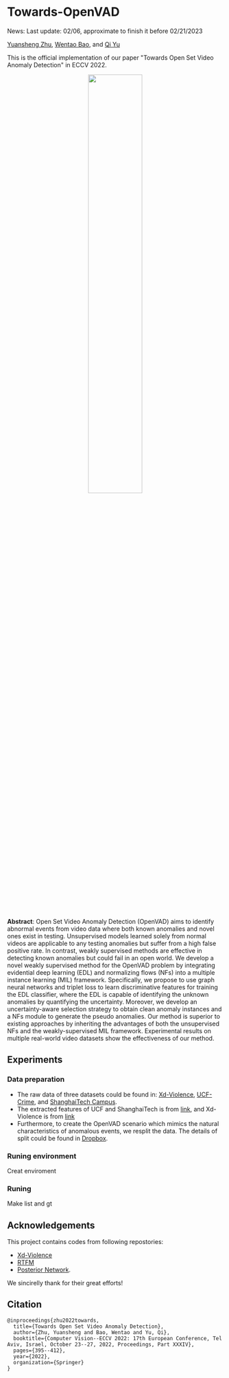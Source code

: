 # Towards-OpenVAD

News: Last update: 02/06, approximate to finish it before 02/21/2023

[Yuansheng Zhu](https://sites.google.com/view/yuz128/home), [Wentao Bao](https://cogito2012.github.io/homepage/), and [Qi Yu](https://www.rit.edu/directory/qyuvks-qi-yu)

This is the official implementation of our paper "Towards Open Set Video Anomaly Detection" in ECCV 2022.


<p align="center">
  <img src="https://github.com/YUZ128pitt/Towards-OpenVAD/files/9181464/framework2.pdf" width=50% height=50%>
</p>

**Abstract**: Open Set Video Anomaly Detection (OpenVAD) aims to identify abnormal events from video data where both known anomalies and novel ones exist in testing. Unsupervised models learned solely from normal videos are applicable to any testing anomalies but suffer from a high false positive rate. In contrast, weakly supervised methods are effective in detecting known anomalies but could fail in an open world. We develop a novel weakly supervised method for the OpenVAD problem by integrating evidential deep learning (EDL) and normalizing flows (NFs) into a multiple instance learning (MIL) framework. Specifically, we propose to use graph neural networks and triplet loss to learn discriminative features for training the EDL classifier, where the EDL is capable of identifying the unknown anomalies by quantifying the uncertainty. Moreover, we develop an uncertainty-aware selection strategy to obtain clean anomaly instances and a NFs module to generate the pseudo anomalies. Our method is superior to existing approaches by inheriting the advantages of both the unsupervised NFs and the weakly-supervised MIL framework. Experimental results on multiple real-world video datasets show the effectiveness of our method.

## Experiments
### Data preparation
+ The raw data of three datasets could be found in: [Xd-Violence](https://roc-ng.github.io/XD-Violence/), [UCF-Crime](https://github.com/WaqasSultani/AnomalyDetectionCVPR2018), and [ShanghaiTech Campus](https://roc-ng.github.io/XD-Violence/). 
+ The extracted features of UCF and ShanghaiTech is from [link](https://github.com/tianyu0207/RTFM), and Xd-Violence is from [link](https://roc-ng.github.io/XD-Violence/)
+ Furthermore, to create the OpenVAD scenario which mimics the natural characteristics of anomalous events, we resplit the data. The details of split could be found in [Dropbox](https://www.dropbox.com/sh/tc095p4s0l827vi/AABPzvLLIcRUuZ47AtQi3ESaa?dl=0).

### Runing environment
Creat enviroment

### Runing
Make list and gt

## Acknowledgements
This project contains codes from following repostories: 
+ [Xd-Violence](https://roc-ng.github.io/XD-Violence/)
+ [RTFM](https://github.com/tianyu0207/RTFM)
+ [Posterior Network](https://github.com/sharpenb/Posterior-Network). 

We sincirelly thank for their great efforts!

## Citation
```
@inproceedings{zhu2022towards,
  title={Towards Open Set Video Anomaly Detection},
  author={Zhu, Yuansheng and Bao, Wentao and Yu, Qi},
  booktitle={Computer Vision--ECCV 2022: 17th European Conference, Tel Aviv, Israel, October 23--27, 2022, Proceedings, Part XXXIV},
  pages={395--412},
  year={2022},
  organization={Springer}
}
```


